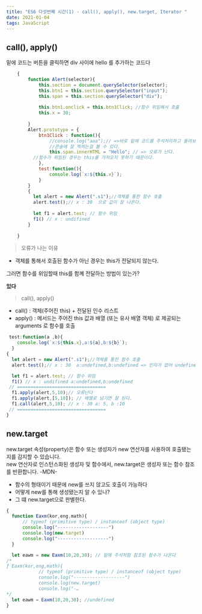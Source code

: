 ```yaml
---
title: "ES6 다섯번째 시간(1) - call(), apply(), new.target, Iterator "
date: 2021-01-04
tags: JavaScript
---
```

## call(), apply()

<p>
  밑에 코드는 버튼을 클릭하면 div 사이에 hello 를 추가하는 코드다
</p>

```js
    {
        function Alert(selector){
            this.section = document.querySelector(selector);
            this.btn1 = this.section.querySelector("input");
            this.span = this.section.querySelector("div");
        
            this.btn1.onclick = this.btn1Click; //함수 위임해서 호출
            this.x = 30;
                
        }
        Alert.prototype = {
            btn1Click : function(){
                //console.log("aaa");// =>바로 밑에 코드를 주석처리하고 돌려보면 
                //콘솔에 잘 찍히는걸 볼 수 있다.
                this.span.innerHTML = "Hello"; // => 오류가 난다.
          //함수가 위임된 경우는 this를 가져오지 못하기 때문이다.
            },
            test:function(){
                console.log(`x:${this.x}`);
            }
        }
        {
          let alert = new Alert(".s1");//객체를 통한 함수 호출
          alert.test();// x : 30  으로 값이 잘 나온다.
          
          let f1 = alert.test; // 함수 위임
          f1() // x : undifined
        }
        
    }
```
>오류가 나는 이유 <br/>
* 객체를 통해서 호출된 함수가 아닌 경우는 this가 전달되지 않는다.
<p>
  그러면 함수를 위임할때 this를 함꼐 전달하는 방법이 있는가? <br/>
  
  **있다**
</p>

>call(), apply() 

* call() : 객체(주어진 this) + 전달된 인수 리스트
* apply() : 메서드는 주어진 this 값과 배열 (또는 유사 배열 객체) 로 제공되는 arguments 로 함수를 호출

```js
 test:function(a ,b){
    console.log(`x:${this.x},a:${a},b:${b}`);
  }
{
  let alert = new Alert(".s1");//객체를 통한 함수 호출
  alert.test();// x : 30  a:undefined,b:undefined => 인자가 없어 undefined

  let f1 = alert.test; // 함수 위임
  f1() // x : undifined a:undefined,b:undefined
 // =================================
  f1.apply(alert,5,10);// 오류난다
  f1.apply(alert,[5,10]); // 배열로 넘기면 잘 된다.
  f1.call(alert,5,10); // x : 30 a: 5, b :10
 // =================================
}
```

## new.target
<p>
new.target 속성(property)은 함수 또는 생성자가 new 연산자를 사용하여 호출됐는지를 감지할 수 있습니다. <br/> 
new 연산자로 인스턴스화된 생성자 및 함수에서, new.target은 생성자 또는 함수 참조를 반환합니다. 
  -MDN-
</p>  


* 함수의 형태이기 때문에 new를 쓰지 않고도 호출이 가능하다 
* 어떻게 new를 통해 생성됐는지 알 수 있나? 
* 그 떄 new.target으로 판별한다.   

```js
{
  function Eaxm(kor,eng,math){
      // typeof (primitive type) / instanceof (object type)
      console.log("-------------------")
      console.log(new.target)
      console.log("-------------------")
  }

  let eawm = new Eaxm(10,20,30); // 밑에 주석처럼 참조된 함수가 나온다
/*
ƒ Eaxm(kor,eng,math){
            // typeof (primitive type) / instanceof (object type)
            console.log("-------------------")
            console.log(new.target)
            console.log("-…
*/
  let eawm = Eaxm(10,20,30); //undefined
}
```
